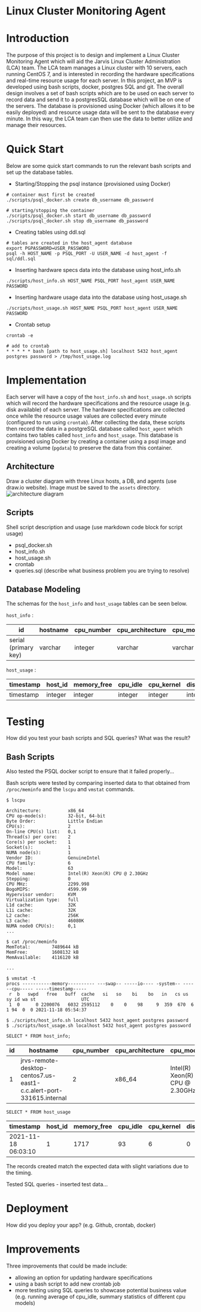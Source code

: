 # Linux Cluster Monitoring Agent
# Introduction
The purpose of this project is to design and implement a Linux Cluster Monitoring Agent which will aid the Jarvis Linux Cluster Administration (LCA) team.
The LCA team manages a Linux cluster with 10 servers, each running CentOS 7, and is interested in recording the hardware specifications and real-time resource usage for each server.
In this project, an MVP is developed using bash scripts, docker, postgres SQL and git.
The overall design involves a set of bash scripts which are to be used on each server to record data and send it to a postgresSQL database which 
will be on one of the servers. The database is provisioned using Docker (which allows it to be easily deployed) and resource usage data will be sent to the database every minute.
In this way, the LCA team can then use the data to better utilize and manage their resources.

# Quick Start
Below are some quick start commands to run the relevant bash scripts and set up the database tables.
- Starting/Stopping the psql instance (provisioned using Docker)
```
# container must first be created
./scripts/psql_docker.sh create db_username db_password

# starting/stopping the container
./scripts/psql_docker.sh start db_username db_password
./scripts/psql_docker.sh stop db_username db_password
```
- Creating tables using ddl.sql
```
# tables are created in the host_agent database
export PGPASSWORD=USER_PASSWORD
psql -h HOST_NAME -p PSQL_PORT -U USER_NAME -d host_agent -f sql/ddl.sql
```
- Inserting hardware specs data into the database using host_info.sh
```
./scripts/host_info.sh HOST_NAME PSQL_PORT host_agent USER_NAME PASSWORD
```
- Inserting hardware usage data into the database using host_usage.sh
```
./scripts/host_usage.sh HOST_NAME PSQL_PORT host_agent USER_NAME PASSWORD
```
- Crontab setup
```
crontab -e

# add to crontab
* * * * * bash [path to host_usage.sh] localhost 5432 host_agent postgres password > /tmp/host_usage.log
```

# Implementation
Each server will have a copy of the `host_info.sh` and `host_usage.sh` scripts which will record the hardware
specifications and the resource usage (e.g. disk available) of each server. The hardware specifications
are collected once while the resource usage values are collected every minute (configured to run using `crontab`).
After collecting the data, these scripts then record the data in a postgreSQL database called `host_agent` which contains
two tables called `host_info` and `host_usage`. This database is provisioned using Docker by creating a container using a psql image and creating a volume (`pgdata`) to preserve
the data from this container. 

## Architecture 
Draw a cluster diagram with three Linux hosts, a DB, and agents (use draw.io website). Image must be saved to the `assets` directory.
![architecture diagram](/assets/LinuxSQL2.drawio.png)

## Scripts
Shell script description and usage (use markdown code block for script usage)
- psql_docker.sh
- host_info.sh
- host_usage.sh
- crontab
- queries.sql (describe what business problem you are trying to resolve)

## Database Modeling

The schemas for the `host_info` and `host_usage` tables can be seen below.

`host_info` :

| id         | hostname | cpu_number  |  cpu_architecture | cpu_model  | cpu_mhz   | l2_cache  | total_mem | timestamp |
| ----------- | ----------- | --------   |  ------------     | ---------- | --------  | --------- | --------- | --------- |
| serial (primary key)   | varchar       | integer    |  varchar          | varchar    | numeric   | integer   | integer   | timestamp |


`host_usage` :

| timestamp | host_id | memory_free | cpu_idle | cpu_kernel | disk_io | disk_available |
| --------- | --------| ---------   | ---------| --------   | ------- | -------------- |
| timestamp | integer | integer     | integer      | integer | integer | integer       |

# Testing
How did you test your bash scripts and SQL queries? What was the result?

## Bash Scripts

Also tested the PSQL docker script to ensure that it failed properly...

Bash scripts were tested by comparing inserted data to that obtained from `/proc/meminfo` and
the `lscpu` and `vmstat` commands. 

```
$ lscpu

Architecture:          x86_64
CPU op-mode(s):        32-bit, 64-bit
Byte Order:            Little Endian
CPU(s):                2
On-line CPU(s) list:   0,1
Thread(s) per core:    2
Core(s) per socket:    1
Socket(s):             1
NUMA node(s):          1
Vendor ID:             GenuineIntel
CPU family:            6
Model:                 63
Model name:            Intel(R) Xeon(R) CPU @ 2.30GHz
Stepping:              0
CPU MHz:               2299.998
BogoMIPS:              4599.99
Hypervisor vendor:     KVM
Virtualization type:   full
L1d cache:             32K
L1i cache:             32K
L2 cache:              256K
L3 cache:              46080K
NUMA node0 CPU(s):     0,1
...

$ cat /proc/meminfo
MemTotal:        7489644 kB
MemFree:         1608132 kB
MemAvailable:    4116120 kB

...

$ vmstat -t
procs -----------memory---------- ---swap-- -----io---- -system-- ------cpu----- -----timestamp-----
 r  b   swpd   free   buff  cache   si   so    bi    bo   in   cs us sy id wa st                 UTC
 1  0      0 2200076   6032 2595112    0    0    98     9  359  670  6  1 94  0  0 2021-11-18 05:54:37

$ ./scripts/host_info.sh localhost 5432 host_agent postgres password
$ ./scripts/host_usage.sh localhost 5432 host_agent postgres password
```

```
SELECT * FROM host_info;
```

 | id | hostname | cpu_number | cpu_architecture | cpu_model  | cpu_mhz  | l2_cache | total_mem | timestamp |
| ---- | --------| -----------| -----------------| -----------| ---------| ---------| --------- | ----------| 
 | 1 | jrvs-remote-desktop-centos7.us-east1-c.c.alert-port-331615.internal |  2 | x86_64  | Intel(R) Xeon(R) CPU @ 2.30GHz | 2299.998 |  256 |  7314 | 2021-11-18 05:55:56

```
SELECT * FROM host_usage
```
| timestamp | host_id | memory_free | cpu_idle | cpu_kernel  | disk_io  | disk_available | 
| ---- | --------| -----------| -----------------| -----------| ---------| ---------| 
| 2021-11-18 06:03:10 | 1 |  1717 | 93 | 6 | 0 |  24351 |  

The records created match the expected data with slight variations due to the timing.

Tested SQL queries - inserted test data...

# Deployment
How did you deploy your app? (e.g. Github, crontab, docker)

# Improvements
Three improvements that could be made include:
- allowing an option for updating hardware specifications
- using a bash script to add new crontab job
- more testing using SQL queries to showcase potential business value (e.g. running average of cpu_idle, summary statistics of different cpu models)